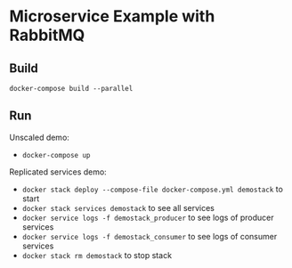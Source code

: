 # Microservice Example with RabbitMQ


## Build
`docker-compose build --parallel`

## Run
Unscaled demo: 
* `docker-compose up`

Replicated services demo: 
* `docker stack deploy --compose-file docker-compose.yml demostack` to start
* `docker stack services demostack` to see all services
* `docker service logs -f demostack_producer` to see logs of producer services
* `docker service logs -f demostack_consumer` to see logs of consumer services
* `docker stack rm demostack` to stop stack